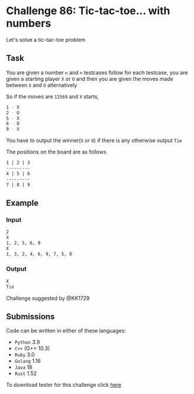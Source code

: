 # Challenge 86: Tic-tac-toe... with numbers

Let's solve a tic-tac-toe problem

## Task

You are given a number `n` and `n` testcases follow for each testcase, you are given a starting player `X` or `O` and then you are given the moves made between `X` and `O` alternatively

So if the moves are `12569` and `X` starts,

```sh
1 - X
2 - O
5 - X
6 - O
9 - X
```

You have to output the winner(`X` or `O`) if there is any otherwise output `Tie`

The positions on the board are as follows

```sh
1 | 2 | 3
---------
4 | 5 | 6
---------
7 | 8 | 9
```

## Example

### Input

```sh
2
X
1, 2, 5, 6, 9
X
1, 3, 2, 4, 6, 9, 7, 5, 8
```

### Output

```sh
X
Tie
```

Challenge suggested by @KK1729

## Submissions

Code can be written in either of these languages:

- `Python` 3.9
- `C++` (G++ 10.3)
- `Ruby` 3.0
- `Golang` 1.16
- `Java` 18
- `Rust` 1.52

To download tester for this challenge click [here](https://downgit.github.io/#/home?url=https://github.com/Pomroka/TWT_Challenges_Tester/tree/main/PreviousChallenges/Challenge_86)
